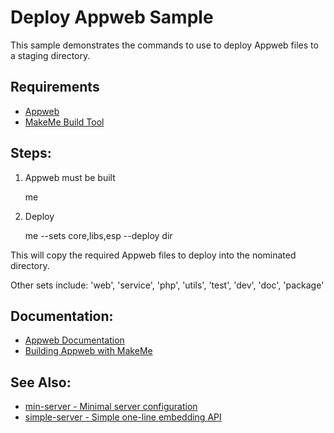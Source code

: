 Deploy Appweb Sample
===

This sample demonstrates the commands to use to deploy Appweb files to a staging directory.

Requirements
---
* [Appweb](https://embedthis.com/appweb/download.html)
* [MakeMe Build Tool](https://embedthis.com/makeme/download.html)

Steps:
---

1. Appweb must be built

    me 

2. Deploy 

    me --sets core,libs,esp --deploy dir

This will copy the required Appweb files to deploy into the nominated directory.

Other sets include: 'web', 'service', 'php', 'utils', 'test', 'dev', 'doc', 'package'

Documentation:
---
* [Appweb Documentation](https://embedthis.com/appweb/doc/index.html)
* [Building Appweb with MakeMe](https://embedthis.com/appweb/doc/source/me.html)

See Also:
---
* [min-server - Minimal server configuration](../min-server/README.md)
* [simple-server - Simple one-line embedding API](../simple-server/README.md)
